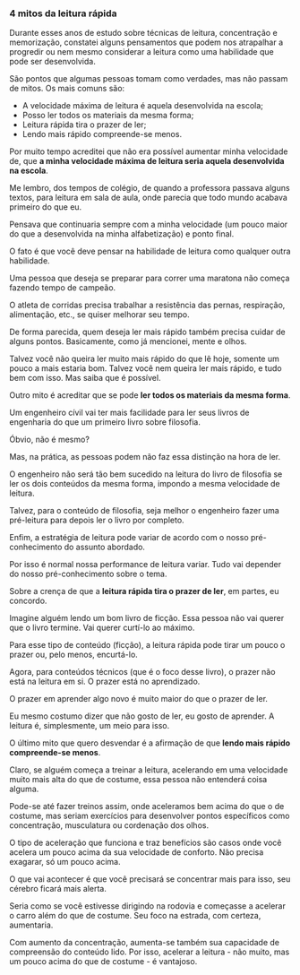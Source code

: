 ### 4 mitos da leitura rápida

Durante esses anos de estudo sobre técnicas de leitura, concentração e memorização, constatei alguns pensamentos que podem nos atrapalhar a progredir ou nem mesmo considerar a leitura como uma habilidade que pode ser desenvolvida.

São pontos que algumas pessoas tomam como verdades, mas não passam de mitos. Os mais comuns são:

* A velocidade máxima de leitura é aquela desenvolvida na escola;
* Posso ler todos os materiais da mesma forma;
* Leitura rápida tira o prazer de ler;
* Lendo mais rápido compreende-se menos.

Por muito tempo acreditei que não era possível aumentar minha velocidade de, que **a minha velocidade máxima de leitura seria aquela desenvolvida na escola**.

Me lembro, dos tempos de colégio, de quando a professora passava alguns textos, para leitura em sala de aula, onde parecia que todo mundo acabava primeiro do que eu.

Pensava que continuaria sempre com a minha velocidade (um pouco maior do que a desenvolvida na minha alfabetização) e ponto final.

O fato é que você deve pensar na habilidade de leitura como qualquer outra habilidade.

Uma pessoa que deseja se preparar para correr uma maratona não começa fazendo
tempo de campeão.

O atleta de corridas precisa trabalhar a resistência das pernas, respiração, alimentação, etc., se quiser melhorar seu tempo.

De forma parecida, quem deseja ler mais rápido também precisa cuidar de alguns pontos. Basicamente, como já mencionei, mente e olhos.

Talvez você não queira ler muito mais rápido do que lê hoje, somente um pouco a mais estaria bom. Talvez você nem queira ler mais rápido, e tudo bem com isso. Mas saiba que é possível.

Outro mito é acreditar que se pode **ler todos os materiais da mesma forma**.

Um engenheiro cívil vai ter mais facilidade para ler seus livros de engenharia do que um primeiro livro sobre filosofia.

Óbvio, não é mesmo?

Mas, na prática, as pessoas podem não faz essa distinção na hora de ler.

O engenheiro não será tão bem sucedido na leitura do livro de filosofia se ler os dois conteúdos da mesma forma, impondo a mesma velocidade de leitura.

Talvez, para o conteúdo de filosofia, seja melhor o engenheiro fazer uma pré-leitura para depois ler o livro por completo.

Enfim, a estratégia de leitura pode variar de acordo com o nosso pré-conhecimento do assunto abordado.

Por isso é normal nossa performance de leitura variar. Tudo vai depender do nosso pré-conhecimento sobre o tema.

Sobre a crença de que a **leitura rápida tira o prazer de ler**, em partes, eu concordo.

Imagine alguém lendo um bom livro de ficção. Essa pessoa não vai querer que o livro termine. Vai querer curtí-lo ao máximo.

Para esse tipo de conteúdo (ficção), a leitura rápida pode tirar um pouco o prazer ou, pelo menos, encurtá-lo.

Agora, para conteúdos técnicos (que é o foco desse livro), o prazer não está na leitura em si. O prazer está no aprendizado.

O prazer em aprender algo novo é muito maior do que o prazer de ler.

Eu mesmo costumo dizer que não gosto de ler, eu gosto de aprender. A leitura é, simplesmente, um meio para isso.

O último mito que quero desvendar é a afirmação de que **lendo mais rápido compreende-se menos**.

Claro, se alguém começa a treinar a leitura, acelerando em uma velocidade muito mais alta do que de costume, essa pessoa não entenderá coisa alguma.

Pode-se até fazer treinos assim, onde aceleramos bem acima do que o de costume, mas seriam exercícios para desenvolver pontos específicos como concentração, musculatura ou cordenação dos olhos.

O tipo de aceleração que funciona e traz benefícios são casos onde você acelera um pouco acima da sua velocidade de conforto. Não precisa exagarar, só um pouco acima.

O que vai acontecer é que você precisará se concentrar mais para isso, seu cérebro ficará mais alerta.

Seria como se você estivesse dirigindo na rodovia e começasse a acelerar o carro além do que de costume. Seu foco na estrada, com certeza, aumentaria.

Com aumento da concentração, aumenta-se também sua capacidade de compreensão do conteúdo lido. Por isso, acelerar a leitura - não muito, mas um pouco acima do que de costume - é vantajoso.
